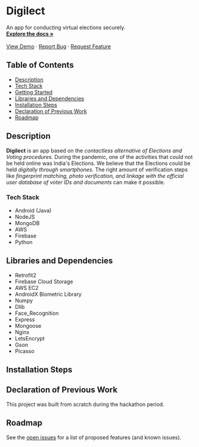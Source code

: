 
<p align="left">

  <h1 align="left">Digilect</h1>

  <p align="left">
    An app for conducting virtual elections securely.
    <br />
    <a href="https://github.com/Shubhrmcf07/hackverse-digelect"><strong>Explore the docs »</strong></a>
    <br />
    <br />
    <a href="https://github.com/Shubhrmcf07/hackverse-digelect">View Demo</a>
    ·
    <a href="https://github.com/Shubhrmcf07/hackverse-digelect/issues">Report Bug</a>
    ·
    <a href="https://github.com/Shubhrmcf07/hackverse-digelect/issues">Request Feature</a>
  </p>
</p>

## Table of Contents

* [Description](#description)
* [Tech Stack](#tech-stack)
* [Getting Started](#getting-started)
* [Libraries and Dependencies](#libraries-and-dependencies)
* [Installation Steps](#installation-steps)
* [Declaration of Previous Work](#declaration-of-previous-work)
* [Roadmap](#roadmap)

## Description
**Digilect** is an app based on the *contactless alternative of Elections and Voting procedures.* During the pandemic, one of the activities that could not be held online was India's Elections. We believe that the Elections could be held *digitally through smartphones.* The right amount of verification steps like *fingerprint matching, photo verification, and linkage with the official user database of voter IDs and documents* can make it possible.

### Tech Stack

* Android (Java)
* NodeJS
* MongoDB
* AWS
* Firebase
* Python

## Libraries and Dependencies

* Retrofit2
* Firebase Cloud Storage
* AWS EC2
* AndroidX Biometric Library
* Numpy
* Dlib
* Face_Recognition
* Express
* Mongoose
* Nginx
* LetsEncrypt
* Gson
* Picasso

## Installation Steps



## Declaration of Previous Work
 
This project was built from scratch during the hackathon period.

## Roadmap

See the [open issues](https://github.com/Shubhrmcf07/hackverse-digelect/issues) for a list of proposed features (and known issues).

[contributors-shield]: https://img.shields.io/github/contributors/Shubhrmcf07/hackverse-digelect.svg?style=flat-square
[contributors-url]: https://github.com/Shubhrmcf07/hackverse-digelect/graphs/contributors
[forks-shield]: https://img.shields.io/github/forks/Shubhrmcf07/hackverse-digelect.svg?style=flat-square
[forks-url]: https://github.com/Shubhrmcf07/hackverse-digelect/network/members
[stars-shield]: https://img.shields.io/github/stars/Shubhrmcf07/hackverse-digelect.svg?style=flat-square
[stars-url]: https://github.com/Shubhrmcf07/hackverse-digelect/stargazers
[issues-shield]: https://img.shields.io/github/issues/Shubhrmcf07/hackverse-digelect.svg?style=flat-square
[issues-url]: https://github.com/Shubhrmcf07/hackverse-digelect/issues
[license-shield]: https://img.shields.io/github/license/Shubhrmcf07/hackverse-digelect.svg?style=flat-square
[license-url]: https://github.com/Shubhrmcf07/hackverse-digelect/blob/master/LICENSE.txt
[linkedin-shield]: https://img.shields.io/badge/-LinkedIn-black.svg?style=flat-square&logo=linkedin&colorB=555
